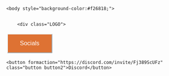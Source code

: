 

<title>LEPHROGSTUDIOS</title>
<meta content="Embed Title" property="og:title" />
<meta content="Site Description" property="og:description" />
<meta content="https://embed.com/this-is-the-site-url" property="og:url" />
<meta content="https://embed.com/embedimage.png" property="og:image" />
<meta content="#43B581" data-react-helmet="true" name="theme-color" />

<style>
    .button1 {
    border-radius: 2px;
    border-color: aliceblue;
    color: white;
    padding: 15px 32px;
    text-align: center;
    text-decoration: none;
    display: inline-block;
    font-size: 16px;
    margin: 4px 2px;
    cursor: pointer;
  }


  .button2 {
    border-radius: 2px;
    border-color: aliceblue;
    color: white;
    padding: 15px 32px;
    text-align: center;
    text-decoration: none;
    display: inline-block;
    font-size: 16px;
    margin: 4px 2px;
    cursor: pointer;
    
  }

  .button1 {background-color: #de7233; } 
  
  .button2 {background-color: #de7233;} 



  .LOGO {
  background-image: url("LEPHROGSTUDIOS.png");
  background-size: 250px;
  background-position: center;
  width: 300px;
  height: auto;
  
}

  
</style>
<html>
<head>
  <title>LEPHROG STUDIOS</title>
</head>
<body>

    <body style="background-color:#f26818;">


        <div class="LOGO">


  <button class="button button1">Socials</button>
  <form>

    <button formaction="https://discord.com/invite/Fj389ScUFz"  class="button button2">Discord</button>
    
  </form>
  
